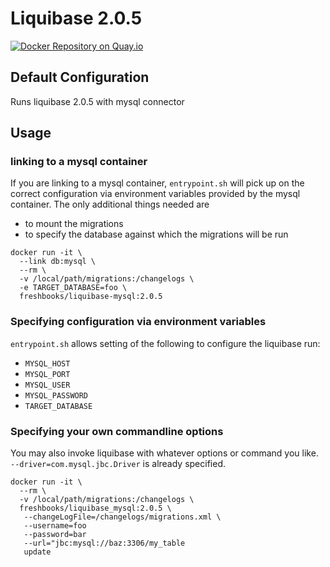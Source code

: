 # Liquibase 2.0.5

[![Docker Repository on Quay.io](https://quay.io/repository/freshbooks/liquibase-mysql/status "Docker Repository on Quay.io")](https://quay.io/repository/freshbooks/liquibase-mysql)

## Default Configuration

Runs liquibase 2.0.5 with mysql connector

## Usage

### linking to a mysql container

If you are linking to a mysql container, `entrypoint.sh` will pick up on the
correct configuration via environment variables provided by the mysql container.
The only additional things needed are

* to mount the migrations
* to specify the database against which the migrations will be run

```
docker run -it \
  --link db:mysql \
  --rm \
  -v /local/path/migrations:/changelogs \
  -e TARGET_DATABASE=foo \
  freshbooks/liquibase-mysql:2.0.5
```


### Specifying configuration via environment variables

`entrypoint.sh` allows setting of the following to configure the liquibase run:

* `MYSQL_HOST`
* `MYSQL_PORT`
* `MYSQL_USER`
* `MYSQL_PASSWORD`
* `TARGET_DATABASE`


### Specifying your own commandline options

You may also invoke liquibase with whatever options or command you like.
`--driver=com.mysql.jbc.Driver` is already specified.

```
docker run -it \
  --rm \
  -v /local/path/migrations:/changelogs \
  freshbooks/liquibase_mysql:2.0.5 \
   --changeLogFile=/changelogs/migrations.xml \
   --username=foo
   --password=bar
   --url="jbc:mysql://baz:3306/my_table
   update
```
